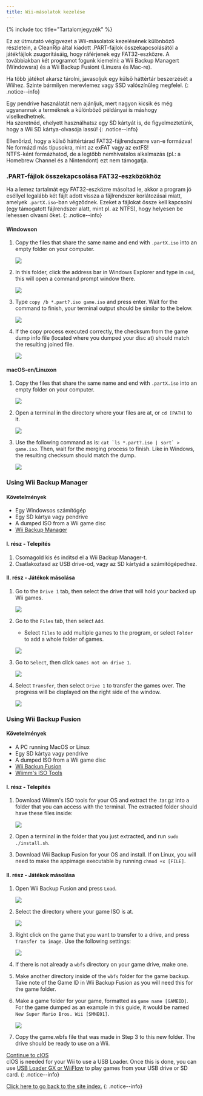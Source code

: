 ```yaml
---
title: Wii-másolatok kezelése
---
```


{% include toc title="Tartalomjegyzék" %}

Ez az útmutató végigvezet a Wii-másolatok kezelésének különböző részletein, a CleanRip által kiadott .PART-fájlok összekapcsolásától a játékfájlok zsugorításáig, hogy ráférjenek egy FAT32-eszközre. A továbbiakban két programot fogunk kiemelni: a Wii Backup Managert (Windowsra) és a Wii Backup Fusiont (Linuxra és Mac-re).

Ha több játékot akarsz tárolni, javasoljuk egy külső háttértár beszerzését a Wiihez. Szinte bármilyen merevlemez vagy SSD valószínűleg megfelel.
{: .notice--info}

Egy pendrive használatát nem ajánljuk, mert nagyon kicsik és még ugyanannak a terméknek a különböző példányai is máshogy viselkedhetnek. <br>
Ha szeretnéd, ehelyett használhatsz egy SD kártyát is, de figyelmeztetünk, hogy a Wii SD kártya-olvasója lassú!
{: .notice--info}

Ellenőrizd, hogy a külső háttértárad FAT32-fájlrendszerre van-e formázva! Ne formázd más típusokra, mint az exFAT vagy az extFS! <br>
NTFS-ként formázhatod, de a legtöbb nemhivatalos alkalmazás (pl.: a Homebrew Channel és a Nintendont) ezt nem támogatja.

### .PART-fájlok összekapcsolása FAT32-eszközökhöz

Ha a lemez tartalmát egy FAT32-eszközre másoltad le, akkor a program jó eséllyel legalább két fájlt adott vissza a fájlrendszer korlátozásai miatt, amelyek `.partX.iso`-ban végződnek. Ezeket a fájlokat össze kell kapcsolni (egy támogatott fájlrendszer alatt, mint pl. az NTFS), hogy helyesen be lehessen olvasni őket.
{: .notice--info}

#### Windowson

1. Copy the files that share the same name and end with `.partX.iso` into an empty folder on your computer.

   ![](/images/desktop-apps/WBM/dumpedpartfiles.png)

2. In this folder, click the address bar in Windows Explorer and type in `cmd`, this will open a command prompt window there.

   ![](/images/desktop-apps/WBM/opencmd.png)

3. Type `copy /b *.part?.iso game.iso` and press enter. Wait for the command to finish, your terminal output should be similar to the below.

   ![](/images/desktop-apps/WBM/joinpartfiles.png)

4. If the copy process executed correctly, the checksum from the game dump info file (located where you dumped your disc at) should match the resulting joined file.

   ![](/images/desktop-apps/WBM/filemd5.png)

#### macOS-en/Linuxon

1. Copy the files that share the same name and end with `.partX.iso` into an empty folder on your computer.

   ![](/images/desktop-apps/WBM/dumpedpartfileslinux.png)

2. Open a terminal in the directory where your files are at, or `cd [PATH]` to it.

   ![](/images/desktop-apps/WBM/openterminallinux.png)

3. Use the following command as is: ``cat `ls *.part?.iso | sort` > game.iso``. Then, wait for the merging process to finish. Like in Windows, the resulting checksum should match the dump.

   ![](/images/desktop-apps/WBM/mergesuccesslinux.png)

### Using Wii Backup Manager

#### Követelmények

- Egy Windowsos számítógép
- Egy SD kártya vagy pendrive
- A dumped ISO from a Wii game disc
- [Wii Backup Manager](https://static.wiidatabase.de/Wii-Backup-Manager.zip)

#### I. rész - Telepítés

1. Csomagold kis és indítsd el a Wii Backup Manager-t.
2. Csatlakoztasd az USB drive-od, vagy az SD kártyád a számítógépedhez.

#### II. rész - Játékok másolása

1. Go to the `Drive 1` tab, then select the drive that will hold your backed up Wii games.

   ![](/images/desktop-apps/WBM/select_drive.png)

2. Go to the `Files` tab, then select `Add`.

   - Select `Files` to add multiple games to the program, or select `Folder` to add a whole folder of games.

   ![](/images/desktop-apps/WBM/select_games.png)

3. Go to `Select`, then click `Games not on drive 1`.

   ![](/images/desktop-apps/WBM/select_games2.png)

4. Select `Transfer`, then select `Drive 1` to transfer the games over. The progress will be displayed on the right side of the window.

   ![](/images/desktop-apps/WBM/transfer_todrive.png)

### Using Wii Backup Fusion

#### Követelmények

- A PC running MacOS or Linux
- Egy SD kártya vagy pendrive
- A dumped ISO from a Wii game disc
- [Wii Backup Fusion](https://github.com/larsenv/Wii-Backup-Fusion)
- [Wiimm's ISO Tools](https://wit.wiimm.de/download.html)

#### I. rész - Telepítés

1. Download Wiimm's ISO tools for your OS and extract the .tar.gz into a folder that you can access with the terminal. The extracted folder should have these files inside:

   ![](/images/desktop-apps/WBM/witinstallfolder.png)

2. Open a terminal in the folder that you just extracted, and run `sudo ./install.sh`.

3. Download Wii Backup Fusion for your OS and install. If on Linux, you will need to make the appimage executable by running `chmod +x [FILE]`.

#### II. rész - Játékok másolása

1. Open Wii Backup Fusion and press `Load`.

   ![](/images/desktop-apps/WBM/loadwbf.png)

2. Select the directory where your game ISO is at.

   ![](/images/desktop-apps/WBM/opendirectorywbf.png)

3. Right click on the game that you want to transfer to a drive, and press `Transfer to image`. Use the following settings:

   ![](/images/desktop-apps/WBM/settingswbf.png)

4. If there is not already a `wbfs` directory on your game drive, make one.

5. Make another directory inside of the `wbfs` folder for the game backup. Take note of the Game ID in Wii Backup Fusion as you will need this for the game folder.

6. Make a game folder for your game, formatted as `game name [GAMEID]`. For the game dumped as an example in this guide, it would be named `New Super Mario Bros. Wii [SMNE01]`.

   ![](/images/desktop-apps/WBM/wbfsname.png)

7. Copy the game.wbfs file that was made in Step 3 to this new folder. The drive should be ready to use on a Wii.

[Continue to cIOS](cios)<br>
cIOS is needed for your Wii to use a USB Loader. Once this is done, you can use [USB Loader GX or WiiFlow](wii-loaders) to play games from your USB drive or SD card.
{: .notice--info}

[Click here to go back to the site index.](site-navigation)
{: .notice--info}
